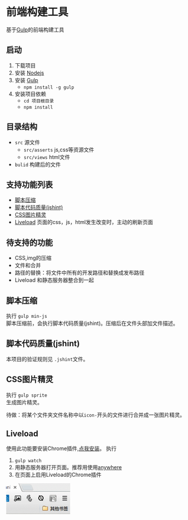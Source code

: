 # 前端构建工具
基于[Gulp](http://gulpjs.com/)的前端构建工具

## 启动
1. 下载项目
1. 安装 [Nodejs](http://nodejs.org/)
1. 安装 [Gulp](http://gulpjs.com/)
	* `npm install -g gulp`
1. 安装项目依赖
	* `cd 项目根目录`
	* `npm install`

## 目录结构
* `src` 源文件
	* `src/asserts` js,css等资源文件
	* `src/views` html文件
* `bulid` 构建后的文件

## 支持功能列表
* [脚本压缩](#js-min)
* [脚本代码质量(jshint)](#jshint)
* [CSS图片精灵](#css-sprite)
* [Liveload](#liveload) 页面的css，js，html发生改变时，主动的刷新页面

## 待支持的功能
* CSS,img的压缩
* 文件和合并
* 路径的替换：将文件中所有的开发路径和替换成发布路径
* Liveload 和静态服务器整合到一起


## <a name="js-min">脚本压缩</a>
执行 `gulp min-js`    
脚本压缩前，会执行脚本代码质量(jshint)。压缩后在文件头部加文件描述。

## <a name="js-min">脚本代码质量(jshint)</a>
本项目的验证规则见 `.jshint`文件。

## <a name="css-sprite">CSS图片精灵</a>
执行 `gulp sprite`    
生成图片精灵。

待做：将某个文件夹文件名称中以`icon-`开头的文件进行合并成一张图片精灵。

## <a name="liveload">Liveload</a>
使用此功能要安装Chrome插件,[点我安装](https://chrome.google.com/webstore/detail/livereload/jnihajbhpnppcggbcgedagnkighmdlei)。
执行    

1. `gulp watch`
1. 用静态服务器打开页面。推荐用使用[anywhere](https://www.npmjs.com/package/anywhere)
1. 在页面上启用Liveload的Chrome插件

![enable-gulp-livereload](doc/asserts/img/gulp-livereload.gif)
